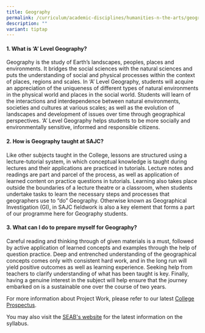 ```yaml
---
title: Geography
permalink: /curriculum/academic-disciplines/humanities-n-the-arts/geography/
description: ""
variant: tiptap
---
```

<h4><strong>1. What is ‘A’ Level Geography?</strong></h4>
<p>Geography is the study of Earth’s landscapes, peoples, places and environments.
It bridges the social sciences with the natural sciences and puts the understanding
of social and physical processes within the context of places, regions
and scales. In ‘A’ Level Geography, students will acquire an appreciation
of the uniqueness of different types of natural environments in the physical
world and places in the social world. Students will learn of the interactions
and interdependence between natural environments, societies and cultures
at various scales; as well as the evolution of landscapes and development
of issues over time through geographical perspectives. ‘A’ Level Geography
helps students to be more socially and environmentally sensitive, informed
and responsible citizens.</p>
<h4><strong>2. How is Geography taught at SAJC?</strong></h4>
<p>Like other subjects taught in the College, lessons are structured using
a lecture-tutorial system, in which conceptual knowledge is taught during
lectures and their applications are practiced in tutorials. Lecture notes
and readings are part and parcel of the process, as well as application
of learned content on practice questions in tutorials. Learning also takes
place outside the boundaries of a lecture theatre or a classroom, when
students undertake tasks to learn the necessary steps and processes that
geographers use to “do” Geography. Otherwise known as Geographical Investigation
(GI), in SAJC fieldwork is also a key element that forms a part of our
programme here for Geography students.</p>
<h4><strong>3. What can I do to prepare myself for Geography?</strong></h4>
<p>Careful reading and thinking through of given materials is a must, followed
by active application of learned concepts and examples through the help
of question practice. Deep and entrenched understanding of the geographical
concepts comes only with consistent hard work, and in the long run will
yield positive outcomes as well as learning experience. Seeking help from
teachers to clarify understanding of what has been taught is key. Finally,
having a genuine interest in the subject will help ensure that the journey
embarked on is a sustainable one over the course of two years.</p>
<p>For more information about Project Work, please refer to our latest
<a href="/admissions/college-prospectus/" rel="noopener nofollow" target="_blank">College Prospectus</a>.</p>
<p>You may also visit the <a href="https://www.seab.gov.sg/gce-a-level/school-candidates/" rel="noopener nofollow" target="_blank">SEAB's website</a> for
the latest information on the syllabus.</p>
<p></p>